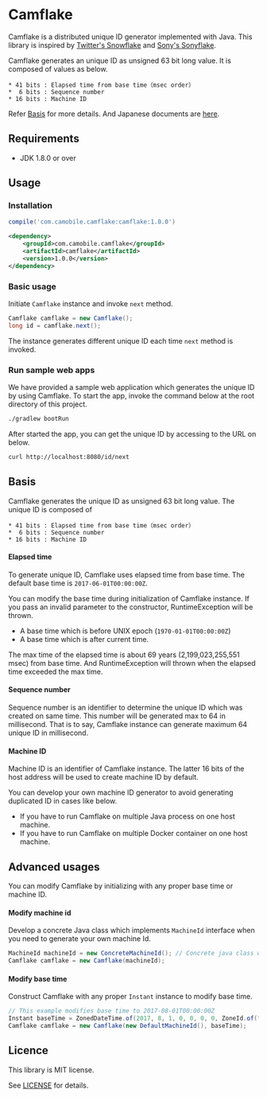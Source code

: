 Camflake
===

Camflake is a distributed unique ID generator implemented with Java.
This library is inspired by [Twitter's Snowflake](https://github.com/twitter/snowflake) and [Sony's Sonyflake](https://github.com/sony/sonyflake).

Camflake generates an unique ID as unsigned 63 bit long value.
It is composed of values as below.
```
* 41 bits : Elapsed time from base time（msec order）
*  6 bits : Sequence number
* 16 bits : Machine ID
```

Refer [Basis](#basis) for more details.
And Japanese documents are [here](README_ja.md).


## Requirements

* JDK 1.8.0 or over


## Usage
### Installation

```gradle
compile('com.camobile.camflake:camflake:1.0.0')
```

```xml
<dependency>
    <groupId>com.camobile.camflake</groupId>
    <artifactId>camflake</artifactId>
    <version>1.0.0</version>
</dependency>
```

### Basic usage

Initiate `Camflake` instance and invoke `next` method.

```java
Camflake camflake = new Camflake();
long id = camflake.next();
```

The instance generates different unique ID each time `next` method is invoked.


### Run sample web apps

We have provided a sample web application which generates the unique ID by using Camflake.
To start the app, invoke the command below at the root directory of this project. 

```bash
./gradlew bootRun
```

After started the app, you can get the unique ID by accessing to the URL on below.

```bash
curl http://localhost:8080/id/next
```


## Basis

Camflake generates the unique ID as unsigned 63 bit long value. The unique ID is composed of

```
* 41 bits : Elapsed time from base time（msec order）
*  6 bits : Sequence number
* 16 bits : Machine ID
```

#### Elapsed time
To generate unique ID, Camflake uses elapsed time from base time.
The default base time is `2017-06-01T00:00:00Z`.

You can modify the base time during initialization of Camflake instance.
If you pass an invalid parameter to the constructor, RuntimeException will be thrown.

* A base time which is before UNIX epoch (`1970-01-01T00:00:00Z`)
* A base time which is after current time.

The max time of the elapsed time is about 69 years (2,199,023,255,551 msec) from base time.
And RuntimeException will thrown when the elapsed time exceeded the max time.


#### Sequence number
Sequence number is an identifier to determine the unique ID which was created on same time.
This number will be generated max to 64 in millisecond.
That is to say, Camflake instance can generate maximum 64 unique ID in millisecond.


#### Machine ID
Machine ID is an identifier of Camflake instance.
The latter 16 bits of the host address will be used to create machine ID by default.

You can develop your own machine ID generator to avoid generating duplicated ID in cases like below.

* If you have to run Camflake on multiple Java process on one host machine.
* If you have to run Camflake on multiple Docker container on one host machine.


## Advanced usages

You can modify Camflake by initializing with any proper base time or machine ID.

#### Modify machine id

Develop a concrete Java class which implements `MachineId` interface when you need to generate your own machine Id.

```java
MachineId machineId = new ConcreteMachineId(); // Concrete java class which implements MachineId interface.
Camflake camflake = new Camflake(machineId);
```

#### Modify base time

Construct Camflake with any proper `Instant` instance to modify base time.

```java
// This example modifies base time to 2017-08-01T00:00:00Z
Instant baseTime = ZonedDateTime.of(2017, 8, 1, 0, 0, 0, 0, ZoneId.of("UTC")).toInstant());
Camflake camflake = new Camflake(new DefaultMachineId(), baseTime);
```

## Licence

This library is MIT license.

See [LICENSE](LICENSE.txt) for details.
